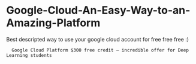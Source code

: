 # Google-Cloud-An-Easy-Way-to-an-Amazing-Platform
Best descripted way to use your google cloud account for free free free :) 


      Google Cloud Platform $300 free credit — incredible offer for Deep Learning students
